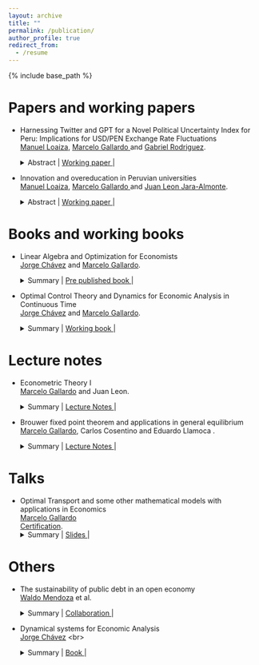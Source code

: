 ```yaml
---
layout: archive
title: ""
permalink: /publication/
author_profile: true
redirect_from:
  - /resume
---
```


{% include base_path %}

Papers and working papers
======


* Harnessing Twitter and GPT for a Novel Political Uncertainty Index for Peru: Implications for USD/PEN Exchange Rate Fluctuations <br>
  [Manuel Loaiza](https://github.com/ManuelLoaizaVasquez), <u> Marcelo Gallardo </u> and [Gabriel Rodriguez](https://www.pucp.edu.pe/profesor/gabriel-rodriguez-briones/). <br>
  <details> 
    <summary>
        Abstract |
        <a href="https://MarceloGallardoB.github.io/files/twitter_political_indicator_page_1.pdf" role="button" target="_blank"> Working paper </a> | 
    </summary> This study examines the impact of political uncertainty on key macroeconomic variables, including the USD to  PEN exchange rate, through a specialized index built from social media analysis. Tweets from prominent Peruvian figures (2018-2023) are analyzed and labeled by GPT-3.5 Turbo, determining their stance on Peru's political and economic situation. This process contributes to the creation of a political uncertainty time series. This series, indicative of Peru's economic climate, is integrated with a (chosen macroeconomic forecasting method) to enhance the prediction of macroeconomic trends, with a focus on currency exchange dynamics.
  </details>  


* Innovation and overeducation in Peruvian universities <br>
  [Manuel Loaiza](https://github.com/ManuelLoaizaVasquez), <u> Marcelo Gallardo </u> and [Juan Leon Jara-Almonte](https://www.grade.org.pe/en/investigadores/personal/jleon/). <br>
  <details> 
    <summary>
        Abstract |
        <a href="https://MarceloGallardoB.github.io/files/innovation_peruvian_universities-abstract.pdf" role="button" target="_blank"> Working paper </a> | 
    </summary> This paper proposes an innovation indicator for Peruvian universities, emphasizing scientific innovation in fields like engineering and pure sciences. The construction of this indicator is based on a selected dataset and employs confirmatory factor analysis for robust measurement. Additionally, $K$-means clustering is used to identify innovation clusters among universities. The validity of the indicator is examined through its correlation with university rankings and the exploration of the relationship between innovation levels and post-graduation income and overeducation. This study provides a focused lens on scientific innovation in higher education, offering insights for academic and policy implications in Peru.
  </details>  


Books and working books
======
  
* Linear Algebra and Optimization for Economists <br>
 [Jorge Chávez](https://www.pucp.edu.pe/profesor/jorge-chavez-fuentes) and <u>Marcelo Gallardo</u>. <br>
  <details> 
    <summary>
        Summary |
        <a href="https://MarceloGallardoB.github.io/files/Index ALOECO.pdf" role="button" target="_blank"> Pre published book </a> | 
    </summary>
  Pre-published  about Linear Algebra and Static Optimization for Economists. Linear algebra, topology in normed vector spaces, convex analysis, unconstrained static optimization, constrained static optimization, smooth comparative statics, preferences, consumer theory, pure exchange economies, and other applications to economics.
  </details>


* Optimal Control Theory and Dynamics for Economic Analysis in Continuous Time <br>
 [Jorge Chávez](https://www.pucp.edu.pe/profesor/jorge-chavez-fuentes) and <u>Marcelo Gallardo</u>. <br>
  <details> 
    <summary>
        Summary |
        <a href="https://MarceloGallardoB.github.io/files/index_dynamical_systems_optimal_control.pdf" role="button" target="_blank"> Working book </a> | 
    </summary>
  Working book about Dynamical Systems and Optimal Control in Continuous Time for Economists. Ordinary scalar differential equations, linear systems, nonlinear systems, calculus of variations, and optimal control theory. Applications to economic growth models such as Solow, Ramsey‑Cass‑Koopsman, and Endogenous Growth models.
  </details>

Lecture notes
======

* Econometric Theory I <br>
  <u>Marcelo Gallardo</u> and Juan Leon. <br>
  <details> 
    <summary>
        Summary |
        <a href="https://MarceloGallardoB.github.io/files/lecture_notes_econometrics.pdf" role="button" target="_blank"> Lecture Notes </a> | 
    </summary> These lecture notes offer a deep dive into econometrics, structured around key themes from matrix algebra basics to sophisticated statistical models. The content begins with foundational matrix operations and their relevance to econometrics, advancing to static optimization, and exploring multivariate models with a focus on linear models and optimization issues. It also addresses qualitative variables, sampling methods, and experimental designs. Crucial econometric challenges such as multicollinearity, parameter stability, heteroscedasticity, and serial autocorrelation are thoroughly examined, alongside detection and correction techniques. The notes culminate in discussions on more advanced topics like maximum likelihood estimation and limited dependent variable, equipping readers with a broad understanding of econometric analysis and application.
  </details>

* Brouwer fixed point theorem and applications in general equilibrium <br>
  <u>Marcelo Gallardo</u>, Carlos Cosentino and Eduardo Llamoca . <br>
  <details> 
    <summary>
        Summary |
        <a href="https://MarceloGallardoB.github.io/files/brouwer_fixed_point_theorem.pdf" role="button" target="_blank"> Lecture Notes </a> | 
    </summary> We develop a path towards the proof of Brouwer's Fixed Point Theorem. We also present an application in economic theory: the existence of the Walrasian Equilibrium. We aim to provide the simplest. or at least one of the simplest, proof for Brouwer's Fixed Point Theorem. The only requirements are real analysis and general topology. Besides one Lemma which is not proved in its most general case, we prove all the results building up to the main theorem. It is important to emphasize that this work does not seek to be original or innovative, we do not introduce any new results in the literature. Our goal is to develop a clear and understandable approach to Brouwer's Fixed Point Theorem and its applications in general equilibrium.
  </details>

Talks
======

* Optimal Transport and some other mathematical models with applications in Economics <br>
 <u>Marcelo Gallardo</u> <br>
 [Certification](https://MarceloGallardoB.github.io/files/adeem.pdf). 
  <details> 
    <summary>
        Summary |
        <a href="https://MarceloGallardoB.github.io/files/slides_ot.pdf" role="button" target="_blank"> Slides </a> |   
    </summary> Seminar for the Winter School 2023 organized by the Association of Students and Alumni of Mathematics and the Association of Physics Students of PUCP. Based on Alfred Galichon's book, Optimal transport methods in economics, and his paper SISTA: learning optimal transport costs under sparsity constraints.   
  </details>


Others
======

* The sustainability of public debt in an open economy <br>
 [Waldo Mendoza](https://www.pucp.edu.pe/profesor/waldo-mendoza-bellido) et al. <br>
  <details> 
    <summary>
        Summary |
        <a href="https://MarceloGallardoB.github.io/files/deuda_publica.pdf" role="button" target="_blank"> Collaboration </a> | 
    </summary> Developed part of the dynamic model and analyzed convergence properties.
  </details>

* Dynamical systems for Economic Analysis <br>
 [Jorge Chávez]([https://www.pucp.edu.pe/profesor/waldo-mendoza-bellido](https://www.pucp.edu.pe/profesor/jorge-chavez-fuentes))  <br>
  <details> 
    <summary>
        Summary |
        <a href="https://repositorio.pucp.edu.pe/index/handle/123456789/187345" role="button" target="_blank"> Book </a> | 
    </summary> Assistance with problem sets, LaTeX and some proofs.
  </details>
